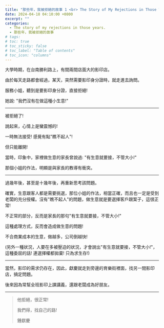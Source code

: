 ```yaml
---
title: "那些年，我被拒絕的故事 1 <br> The Story of My Rejections in Those Years. 1"
date: 2024-04-18 04:10:00 +0800
excerpt: ""
categories: 
  - The story of my rejections in those years.
  - 那些年，我被拒絕的故事
# tags:
# toc: true
# toc_sticky: false
# toc_label: "Table of contents"
# toc_icon: "columns"
---
```


大學時期，在台南勝利路上，有間兩間店面大的影印店。

由於每天走路都會經過，某天，突然需要影印身分證時，就走進去詢問。

服務小姐，聽到是要影印身分證，直接拒絕!

她說: "我們沒有在做這種小生意!"

-----

被拒絕了!

說起來，心情上是蠻震憾的!

一時無法接受! 感覺有點"瞧不起人"!

但只能離開!

當時，印象中，家裡做生意的家長曾說過: "有生意就要接，不管大小!"

那個小姐的作法，明顯是與家長的教導有衝突。

-----

過幾年後，甚至是十幾年後，再重新思考該問題。

確實，生意跟客人都是需要挑選，那位小姐的作法，相當正確，而且也一定是受到老闆的充分授權。沒有"瞧不起人"的問題，做生意就是要選擇客戶跟案子，這很正常!

不正常的部分，反而是家長的那句"有生意就要接，不管大小!"

這種處理方式，反而會造成做生意的問題!

不合商業成本的生意，做越多，公司倒越快!

(另外一種狀況，人要在多被壓迫的狀況，才會說出"有生意就要接，不管大小!"，這種委屈的話! 連選擇權都拋棄! 只為求生存!)

-----

當然，影印的需求仍存在，因此，獻慶就走到旁邊的育樂街裡面，找另一間影印店，搞定問題。

後來因為常幫全班影印上課講義，還跟老闆成為好朋友。

-----

> 他拒絕，很正常!
> 
> 我們得，找自己的路!
>
> 鍾獻慶
